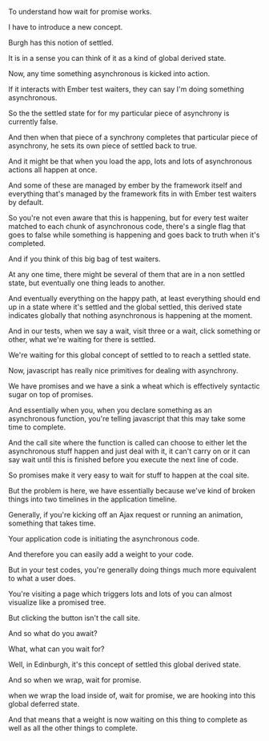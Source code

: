 To understand how wait for promise works.

I have to introduce a new concept.

Burgh has this notion of settled.

It is in a sense you can think of it as a kind of global derived state.

Now, any time something asynchronous is kicked into action.

If it interacts with Ember test waiters, they can say I'm doing something asynchronous.

So the the settled state for for my particular piece of asynchrony is currently false.

And then when that piece of a synchrony completes that particular piece of asynchrony, he sets its own piece of settled back to true.

And it might be that when you load the app, lots and lots of asynchronous actions all happen at once.

And some of these are managed by ember by the framework itself and everything that's managed by the framework fits in with Ember test waiters by default.

So you're not even aware that this is happening, but for every test waiter matched to each chunk of asynchronous code, there's a single flag that goes to false while something is happening and goes back to truth when it's completed.

And if you think of this big bag of test waiters.

At any one time, there might be several of them that are in a non settled state, but eventually one thing leads to another.

And eventually everything on the happy path, at least everything should end up in a state where it's settled and the global settled, this derived state indicates globally that nothing asynchronous is happening at the moment.

And in our tests, when we say a wait, visit three or a wait, click something or other, what we're waiting for there is settled.

We're waiting for this global concept of settled to to reach a settled state.

Now, javascript has really nice primitives for dealing with asynchrony.

We have promises and we have a sink a wheat which is effectively syntactic sugar on top of promises.

And essentially when you, when you declare something as an asynchronous function, you're telling javascript that this may take some time to complete.  

And the call site where the function is called can choose to either let the asynchronous stuff happen and just deal with it, it can't carry on or it can say wait until this is finished before you execute the next line of code.

So promises make it very easy to wait for stuff to happen at the coal site.

But the problem is here, we have essentially because we've kind of broken things into two timelines in the application timeline.

Generally, if you're kicking off an Ajax request or running an animation, something that takes time.

Your application code is initiating the asynchronous code.

And therefore you can easily add a weight to your code.

But in your test codes, you're generally doing things much more equivalent to what a user does.

You're visiting a page which triggers lots and lots of you can almost visualize like a promised tree.

But clicking the button isn't the call site.

And so what do you await?

What, what can you wait for?

Well, in Edinburgh, it's this concept of settled this global derived state.

And so when we wrap, wait for promise.

when we wrap the load inside of, wait for promise, we are hooking into this global deferred state.

And that means that a weight is now waiting on this thing to complete as well as all the other things to complete.
